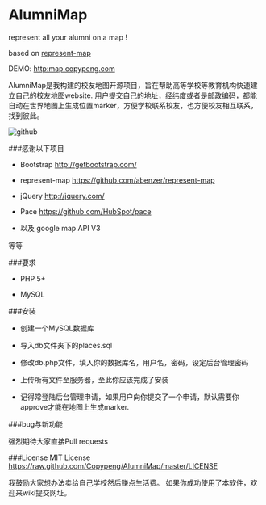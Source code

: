 AlumniMap
=========

represent all your alumni on a map !

based on [represent-map](https://github.com/abenzer/represent-map)

DEMO: [http:map.copypeng.com](http://map.copypeng.com)

AlumniMap是我构建的校友地图开源项目，旨在帮助高等学校等教育机构快速建立自己的校友地图website.
用户提交自己的地址，经纬度或者是邮政编码，都能自动在世界地图上生成位置marker，方便学校联系校友，也方便校友相互联系，找到彼此。

![github](https://raw.github.com/Copypeng/AlumniMap/master/demoImage/2013-11-05%2010:25:33%E7%9A%84%E5%B1%8F%E5%B9%95%E6%88%AA%E5%9B%BE.png "github")

###感谢以下项目

* Bootstrap http://getbootstrap.com/

* represent-map https://github.com/abenzer/represent-map

* jQuery http://jquery.com/

* Pace https://github.com/HubSpot/pace

* 以及 google map API V3

等等

###要求

* PHP 5+

* MySQL

###安装
* 创建一个MySQL数据库

* 导入db文件夹下的places.sql

* 修改db.php文件，填入你的数据库名，用户名，密码，设定后台管理密码

* 上传所有文件至服务器，至此你应该完成了安装

* 记得常登陆后台管理申请，如果用户向你提交了一个申请，默认需要你approve才能在地图上生成marker.

###bug与新功能

强烈期待大家直接Pull requests

###License
MIT License https://raw.github.com/Copypeng/AlumniMap/master/LICENSE

我鼓励大家想办法卖给自己学校然后赚点生活费。
如果你成功使用了本软件，欢迎来wiki提交网址。
